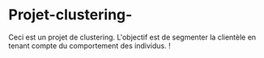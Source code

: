 # Projet-clustering-
Ceci est un projet de clustering. L'objectif est de segmenter la clientèle en tenant compte du comportement des individus.  ! 
